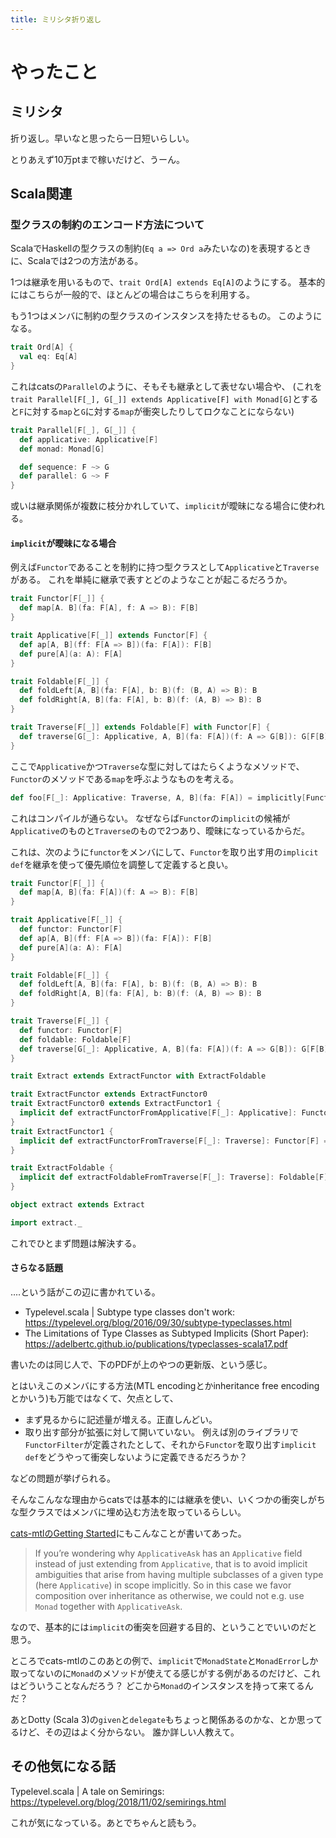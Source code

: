 ```yaml
---
title: ミリシタ折り返し
---
```


# やったこと

## ミリシタ

折り返し。早いなと思ったら一日短いらしい。

とりあえず10万ptまで稼いだけど、うーん。

## Scala関連

### 型クラスの制約のエンコード方法について

ScalaでHaskellの型クラスの制約(`Eq a => Ord a`みたいなの)を表現するときに、Scalaでは2つの方法がある。

1つは継承を用いるもので、`trait Ord[A] extends Eq[A]`のようにする。
基本的にはこちらが一般的で、ほとんどの場合はこちらを利用する。

もう1つはメンバに制約の型クラスのインスタンスを持たせるもの。
このようになる。

```scala
trait Ord[A] {
  val eq: Eq[A]
}
```

これはcatsの`Parallel`のように、そもそも継承として表せない場合や、
(これを`trait Parallel[F[_], G[_]] extends Applicative[F] with Monad[G]`とすると`F`に対する`map`と`G`に対する`map`が衝突したりしてロクなことにならない)

```scala
trait Parallel[F[_], G[_]] {
  def applicative: Applicative[F]
  def monad: Monad[G]

  def sequence: F ~> G
  def parallel: G ~> F
}
```

或いは継承関係が複数に枝分かれしていて、`implicit`が曖昧になる場合に使われる。

#### `implicit`が曖昧になる場合

例えば`Functor`であることを制約に持つ型クラスとして`Applicative`と`Traverse`がある。
これを単純に継承で表すとどのようなことが起こるだろうか。

```scala
trait Functor[F[_]] {
  def map[A. B](fa: F[A], f: A => B): F[B]
}

trait Applicative[F[_]] extends Functor[F] {
  def ap[A, B](ff: F[A => B])(fa: F[A]): F[B]
  def pure[A](a: A): F[A]
}

trait Foldable[F[_]] {
  def foldLeft[A, B](fa: F[A], b: B)(f: (B, A) => B): B
  def foldRight[A, B](fa: F[A], b: B)(f: (A, B) => B): B
}

trait Traverse[F[_]] extends Foldable[F] with Functor[F] {
  def traverse[G[_]: Applicative, A, B](fa: F[A])(f: A => G[B]): G[F[B]]
}
```

ここで`Applicative`かつ`Traverse`な型に対してはたらくようなメソッドで、`Functor`のメソッドである`map`を呼ぶようなものを考える。

```scala
def foo[F[_]: Applicative: Traverse, A, B](fa: F[A]) = implicitly[Functor[F]].map(fa)(a => ???)
```

これはコンパイルが通らない。
なぜならば`Functor`の`implicit`の候補が`Applicative`のものと`Traverse`のもので2つあり、曖昧になっているからだ。

これは、次のように`functor`をメンバにして、`Functor`を取り出す用の`implicit def`を継承を使って優先順位を調整して定義すると良い。

```scala
trait Functor[F[_]] {
  def map[A, B](fa: F[A])(f: A => B): F[B]
}

trait Applicative[F[_]] {
  def functor: Functor[F]
  def ap[A, B](ff: F[A => B])(fa: F[A]): F[B]
  def pure[A](a: A): F[A]
}

trait Foldable[F[_]] {
  def foldLeft[A, B](fa: F[A], b: B)(f: (B, A) => B): B
  def foldRight[A, B](fa: F[A], b: B)(f: (A, B) => B): B
}

trait Traverse[F[_]] {
  def functor: Functor[F]
  def foldable: Foldable[F]
  def traverse[G[_]: Applicative, A, B](fa: F[A])(f: A => G[B]): G[F[B]]
}

trait Extract extends ExtractFunctor with ExtractFoldable

trait ExtractFunctor extends ExtractFunctor0
trait ExtractFunctor0 extends ExtractFunctor1 {
  implicit def extractFunctorFromApplicative[F[_]: Applicative]: Functor[F] = Applicative[F].functor
}
trait ExtractFunctor1 {
  implicit def extractFunctorFromTraverse[F[_]: Traverse]: Functor[F] = Traverse[F].functor
}

trait ExtractFoldable {
  implicit def extractFoldableFromTraverse[F[_]: Traverse]: Foldable[F] = Traverse[F].foldable
}

object extract extends Extract

import extract._
```

これでひとまず問題は解決する。

#### さらなる話題

‥‥という話がこの辺に書かれている。

- Typelevel.scala | Subtype type classes don't work:
 <https://typelevel.org/blog/2016/09/30/subtype-typeclasses.html>
- The Limitations of Type Classes as Subtyped Implicits
(Short Paper): <https://adelbertc.github.io/publications/typeclasses-scala17.pdf>

書いたのは同じ人で、下のPDFが上のやつの更新版、という感じ。

とはいえこのメンバにする方法(MTL encodingとかinheritance free encodingとかいう)も万能ではなくて、欠点として、

- まず見るからに記述量が増える。正直しんどい。
- 取り出す部分が拡張に対して開いていない。
  例えば別のライブラリで`FunctorFilter`が定義されたとして、それから`Functor`を取り出す`implicit def`をどうやって衝突しないように定義できるだろうか？

などの問題が挙げられる。

そんなこんなな理由からcatsでは基本的には継承を使い、いくつかの衝突しがちな型クラスではメンバに埋め込む方法を取っているらしい。

[cats-mtlのGetting Started](https://typelevel.org/cats-mtl/getting-started.html)にもこんなことが書いてあった。

> If you’re wondering why `ApplicativeAsk` has an `Applicative` field instead of just extending from `Applicative`, that is to avoid implicit ambiguities that arise from having multiple subclasses of a given type (here `Applicative`) in scope implicitly. So in this case we favor composition over inheritance as otherwise, we could not e.g. use `Monad` together with `ApplicativeAsk`.

なので、基本的には`implicit`の衝突を回避する目的、ということでいいのだと思う。

ところでcats-mtlのこのあとの例で、`implicit`で`MonadState`と`MonadError`しか取ってないのに`Monad`のメソッドが使えてる感じがする例があるのだけど、これはどういうことなんだろう？
どこから`Monad`のインスタンスを持って来てるんだ？

あとDotty (Scala 3)の`given`と`delegate`もちょっと関係あるのかな、とか思ってるけど、その辺はよく分からない。
誰か詳しい人教えて。

## その他気になる話

Typelevel.scala | A tale on Semirings: <https://typelevel.org/blog/2018/11/02/semirings.html>

これが気になっている。あとでちゃんと読もう。
